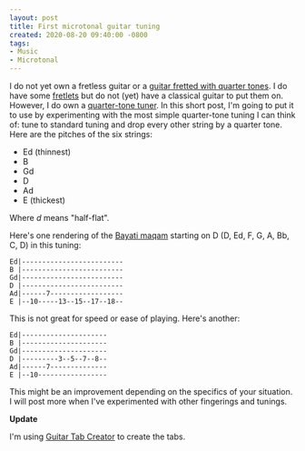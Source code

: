 ```yaml
---
layout: post
title: First microtonal guitar tuning
created: 2020-08-20 09:40:00 -0800
tags:
- Music
- Microtonal
---
```

I do not yet own a fretless guitar or a [guitar fretted with quarter tones][marrakesh]. I do have some [fretlets][fretlet] but do not (yet) have a classical guitar to put them on. However, I do own a [quarter-tone tuner][rohab]. In this short post, I'm going to put it to use by experimenting with the most simple quarter-tone tuning I can think of: tune to standard tuning and drop every other string by a quarter tone. Here are the pitches of the six strings:

* Ed (thinnest)
* B
* Gd
* D
* Ad
* E (thickest)

Where _d_ means "half-flat".

Here's one rendering of the [Bayati maqam][bayati] starting on D (D, Ed, F, G, A, Bb, C, D) in this tuning:

```
Ed|-------------------------
B |-------------------------
Gd|-------------------------
D |-------------------------
Ad|------7------------------
E |--10-----13--15--17--18--
```

This is not great for speed or ease of playing. Here's another:

```
Ed|---------------------
B |---------------------
Gd|---------------------
D |---------3--5--7--8--
Ad|------7--------------
E |--10-----------------
```

This might be an improvement depending on the specifics of your situation. I will post more when I've experimented with other fingerings and tunings.

**Update**

I'm using [Guitar Tab Creator][guitar-tab-creator] to create the tabs.

[bayati]: https://www.maqamworld.com/en/maqam/bayati.php
[fretlet]: https://fretlet.com/
[guitar-tab-creator]: https://www.guitartabcreator.com/
[marrakesh]: https://www.revelationguitars.co.uk/guitar/marrakesh-quarter-tone/
[rohab]: http://www.soutazin.ir/Products/Rohab.aspx
[tabmaker]: https://www.acousterr.com/tabmaker
